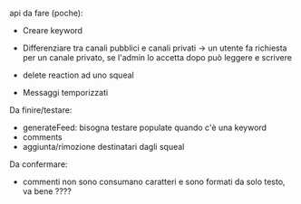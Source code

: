 api da fare (poche):

- Creare keyword

- Differenziare tra canali pubblici e canali privati -> un utente fa richiesta per un canale privato, se l'admin lo accetta dopo può leggere e scrivere

- delete reaction ad uno squeal

- Messaggi temporizzati

Da finire/testare:

- generateFeed: bisogna testare populate quando c'è una keyword
- comments
- aggiunta/rimozione destinatari dagli squeal

Da confermare:

- commenti non sono consumano caratteri e sono formati da solo testo, va bene ????

